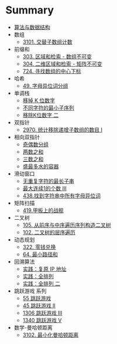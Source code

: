 # Summary

<!-- * [Introduction](README.md) -->
* [算法与数据结构](https://dontgiveup.gitbook.io/suan-fa-he-shu-ju-jie-gou)
* 数组
    * [3101. 交替子数组计数](array/3101.md)
* 前缀和
    * [303. 区域和检索 - 数组不可变](prefixsum/303.md)
    * [304. 二维区域和检索 - 矩阵不可变](prefixsum/304.md)
    * [724. 寻找数组的中心下标](prefixsum/724.md)
* 哈希
    * [49. 字母异位词分组](hash/49.md)
* 单调栈
    * [移掉 K 位数字](stack/removeKdigits.md)
    * [不同字符的最小子序列](stack/smallestSubsequence.md)
    * [移除K位数字 二](stack/removeKdigits2.md)
* 双指针
    * [2970. 统计移除递增子数组的数目 I](double_pointer/2970.md)
* 相向双指针
    * [奇偶数分组](opposite_double_pointer/odd_even_number_group.md)
    * [两数之和](opposite_double_pointer/two_sum.md)
    * [三数之和](opposite_double_pointer/three_sum.md)
    * [盛最多水的容器](opposite_double_pointer/container-with-most-water.md)
* 滑动窗口
    * [无重复字符的最长子串](sliding_window/longest-substring-without-repeating-characters.md)
    * [最大连续1的个数 III](sliding_window/max-consecutive-ones-iii.md)
    * [438.找到字符串中所有字母异位词](sliding_window/438.md)
* 矩阵扫描
    * [419.甲板上的战舰](matrix_scan/419.md)
* 二叉树
     * [105. 从前序与中序遍历序列构造二叉树](binary_tree/105.md)
     * [102. 二叉树的层序遍历](binary_tree/102.md)
* 动态规划
    * [322. 零钱兑换](dynamic_programming/322.md)
    * [64. 最小路径和](dynamic_programming/64.md)
* 回溯算法
    * [实践：复原 IP 地址](backtracking/leetcode_restoreIpAddresses.md)
    * [实践：全排列](backtracking/leetcode_permute.md)
    * [实践：全排列 二](backtracking/leetcode_permute_unique.md)
* 跳跃游戏 系列
    * [55 跳跃游戏](jumpgame/55.md)
    * [45 跳跃游戏 II](jumpgame/45.md)
    * [1306 跳跃游戏 III](jumpgame/1306.md)
    * [1340 跳跃游戏 V](jumpgame/1340.md)
* 数学-曼哈顿距离
    * [3102. 最小化曼哈顿距离](manhattan/3102.md)
